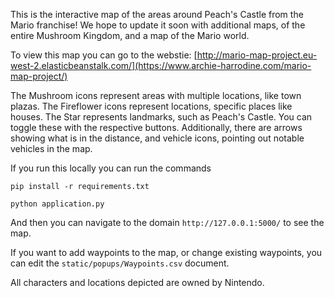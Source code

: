 This is the interactive map of the areas around Peach's Castle from the Mario franchise! We hope to update it soon with additional maps, of the entire Mushroom Kingdom, and a map of the Mario world. 

To view this map you can go to the webstie: [http://mario-map-project.eu-west-2.elasticbeanstalk.com/](https://www.archie-harrodine.com/mario-map-project/)

The Mushroom icons represent areas with multiple locations, like town plazas. The Fireflower icons represent locations, specific places like houses. The Star represents landmarks, such as Peach's Castle. You can toggle these with the respective buttons. Additionally, there are arrows showing what is in the distance, and vehicle icons, pointing out notable vehicles in the map.

If you run this locally you can run the commands

`pip install -r requirements.txt`

`python application.py`

And then you can navigate to the domain `http://127.0.0.1:5000/` to see the map. 

If you want to add waypoints to the map, or change existing waypoints, you can edit the `static/popups/Waypoints.csv` document. 

All characters and locations depicted are owned by Nintendo.
